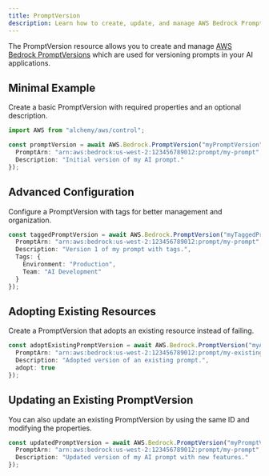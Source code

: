 ```yaml
---
title: PromptVersion
description: Learn how to create, update, and manage AWS Bedrock PromptVersions using Alchemy Cloud Control.
---
```


The PromptVersion resource allows you to create and manage [AWS Bedrock PromptVersions](https://docs.aws.amazon.com/bedrock/latest/userguide/) which are used for versioning prompts in your AI applications.

## Minimal Example

Create a basic PromptVersion with required properties and an optional description.

```ts
import AWS from "alchemy/aws/control";

const promptVersion = await AWS.Bedrock.PromptVersion("myPromptVersion", {
  PromptArn: "arn:aws:bedrock:us-west-2:123456789012:prompt/my-prompt",
  Description: "Initial version of my AI prompt."
});
```

## Advanced Configuration

Configure a PromptVersion with tags for better management and organization.

```ts
const taggedPromptVersion = await AWS.Bedrock.PromptVersion("myTaggedPromptVersion", {
  PromptArn: "arn:aws:bedrock:us-west-2:123456789012:prompt/my-prompt",
  Description: "Version 1 of my prompt with tags.",
  Tags: {
    Environment: "Production",
    Team: "AI Development"
  }
});
```

## Adopting Existing Resources

Create a PromptVersion that adopts an existing resource instead of failing.

```ts
const adoptExistingPromptVersion = await AWS.Bedrock.PromptVersion("myAdoptedPromptVersion", {
  PromptArn: "arn:aws:bedrock:us-west-2:123456789012:prompt/my-existing-prompt",
  Description: "Adopted version of an existing prompt.",
  adopt: true
});
```

## Updating an Existing PromptVersion

You can also update an existing PromptVersion by using the same ID and modifying the properties.

```ts
const updatedPromptVersion = await AWS.Bedrock.PromptVersion("myPromptVersion", {
  PromptArn: "arn:aws:bedrock:us-west-2:123456789012:prompt/my-prompt",
  Description: "Updated version of my AI prompt with new features."
});
```